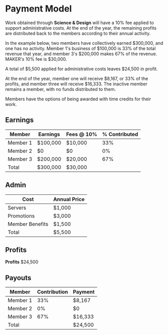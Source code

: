 # Payment Model

Work obtained through **Science & Design** will have a 10% fee applied to support administrative costs. At the end of the year, the remaining profits are distributed back to the members according to their annual activity.

In the example below, two members have collectively earned $300,000, and one has no activity. Member 1's business of $100,000 is 33% of the total revenue that year, and member 3's $200,000 makes 67% of the revenue. MAKER's 10% fee is $30,000.

A total of $5,500 applied for administrative costs leaves $24,500 in profit.

At the end of the year, member one will receive $8,167, or 33% of the profits, and member three will receive $16,333. The inactive member remains a member, with no funds distributed to them. 

Members have the options of being awarded with time credits for their work.

## Earnings			
| Member	| Earnings |	Fees @ 10% |	% Contributed |
|---------|----------|-------|----------------|
| Member 1 |	$100,000 |	$10,000 |	33% |
| Member 2 |	$0	| $0	| 0% |
| Member 3	| $200,000 |	$20,000 |	67% |
| Total |	$300,000 |	$30,000 |	
			
## Admin			
| Cost |	Annual Price |	
|------|---------------|
| Servers	| $1,000 |		
| Promotions	| $3,000|	
| Member Benefits |	$1,500 |		
| Total	| $5,500 |
			
## Profits			
**Profits**	$24,500		
			
## Payouts			
| Member |	Contribution |	Payment |	
|--------|---------------|----------|
| Member 1	| 33%	| $8,167	|
| Member 2	| 0% |	$0	|
| Member 3	| 67% |	$16,333 |	
| Total	|	| $24,500 |	
